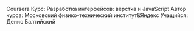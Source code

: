 Coursera 
Курс:  			Разработка интерфейсов: вёрстка и JavaScript
Автор курса:  	Московский физико-технический институт&Яндекс
Учащийся:		Денис Балтийский